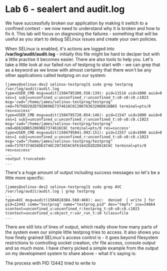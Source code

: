 # Lab 6 - sealert and audit.log

We have successfully broken our application by making it switch to a confined context - we now need to understand why it is broken and how to fix it. This lab will focus on diagnosing the failures - something that will be useful as you start to debug SELinux issues and create your own policies.

When SELinux is enabled, it's actions are logged into **/var/log/audit/audit.log** - initially this file might be hard to deciper but with a little practise it becomes easier. There are also tools to help you. Let's take a little look at our failed run of testprog to start with - we can grep that as a keyword as we know with almost certainty that there won't be any other applications called testprog on our system:

```
[james@selinux-dev2 selinux-testprog]$ sudo grep testprog /var/log/audit/audit.log
type=USER_CMD msg=audit(1504795300.550:139): pid=11516 uid=1000 auid=0 ses=1 subj=unconfined_u:unconfined_r:unconfined_t:s0-s0:c0.c1023 msg='cwd="/home/james/selinux-testprog/testprog" cmd=79756D202D7920696E7374616C6C20676363206D616B65 terminal=pts/0 res=success'
type=USER_CMD msg=audit(1504795720.854:146): pid=11547 uid=1000 auid=0 ses=1 subj=unconfined_u:unconfined_r:unconfined_t:s0-s0:c0.c1023 msg='cwd="/home/james/selinux-testprog/testprog" cmd=6D616B6520696E7374616C6C terminal=pts/0 res=success'
type=USER_CMD msg=audit(1504795841.993:151): pid=11557 uid=1000 auid=0 ses=1 subj=unconfined_u:unconfined_r:unconfined_t:s0-s0:c0.c1023 msg='cwd="/home/james/selinux-testprog/testprog" cmd=73797374656D63746C2072656C6F6164202D2D616C6C terminal=pts/0 res=success'
...
<output truncated>
...
```

There's a huge amount of output including success messages so let's be a little more specific:

```
[james@selinux-dev2 selinux-testprog]$ sudo grep AVC /var/log/audit/audit.log | grep testprog
...
type=AVC msg=audit(1504818384.560:460): avc:  denied  { write } for  pid=12442 comm="testprog" name="testprog.pid" dev="tmpfs" ino=34664 scontext=unconfined_u:unconfined_r:testprog_t:s0-s0:c0.c1023 tcontext=unconfined_u:object_r:var_run_t:s0 tclass=file
...
```

There are still lots of lines of output, which really show how many parts of the system even our simple little testprog tries to access. It also shows you how finely grained SELinux's access control is - it goes beyond filesystem restrictions to controlling socket creation, chr file access, console output and so much more. I have cherry picked a simple example from the output on my development system to share above - what it's saying is:

The process with PID 12442 tried to write to 
